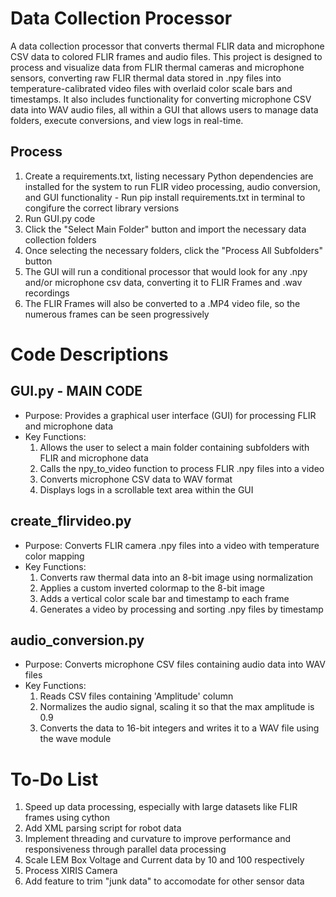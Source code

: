# Data Collection Processor
A data collection processor that converts thermal FLIR data and microphone CSV data to colored FLIR frames and audio files. This project is designed to process and visualize data from FLIR thermal cameras and microphone sensors, converting raw FLIR thermal data stored in .npy files into temperature-calibrated video files with overlaid color scale bars and timestamps. It also includes functionality for converting microphone CSV data into WAV audio files, all within a GUI that allows users to manage data folders, execute conversions, and view logs in real-time.

## Process
  1) Create a requirements.txt, listing necessary Python dependencies are installed for the system to run FLIR video processing, audio conversion, and GUI functionality
    - Run pip install requirements.txt in terminal to congifure the correct library versions
  2) Run GUI.py code
  3) Click the "Select Main Folder" button and import the necessary data collection folders
  4) Once selecting the necessary folders, click the "Process All Subfolders" button
  5) The GUI will run a conditional processor that would look for any .npy and/or microphone csv data, converting it to FLIR Frames and .wav recordings
  6) The FLIR Frames will also be converted to a .MP4 video file, so the numerous frames can be seen progressively

# Code Descriptions

## GUI.py - MAIN CODE
- Purpose: Provides a graphical user interface (GUI) for processing FLIR and microphone data
- Key Functions:
  1) Allows the user to select a main folder containing subfolders with FLIR and microphone data
  2) Calls the npy_to_video function to process FLIR .npy files into a video
  3) Converts microphone CSV data to WAV format
  4) Displays logs in a scrollable text area within the GUI

## create_flirvideo.py
- Purpose: Converts FLIR camera .npy files into a video with temperature color mapping
- Key Functions:
  1) Converts raw thermal data into an 8-bit image using normalization
  2) Applies a custom inverted colormap to the 8-bit image
  3) Adds a vertical color scale bar and timestamp to each frame
  4) Generates a video by processing and sorting .npy files by timestamp

## audio_conversion.py
- Purpose: Converts microphone CSV files containing audio data into WAV files
- Key Functions:
  1) Reads CSV files containing 'Amplitude' column
  2) Normalizes the audio signal, scaling it so that the max amplitude is 0.9
  3) Converts the data to 16-bit integers and writes it to a WAV file using the wave module

# To-Do List
  1) Speed up data processing, especially with large datasets like FLIR frames using cython
  2) Add XML parsing script for robot data
  3) Implement threading and curvature to improve performance and responsiveness through parallel data processing
  4) Scale LEM Box Voltage and Current data by 10 and 100 respectively
  5) Process XIRIS Camera
  6) Add feature to trim "junk data" to accomodate for other sensor data
